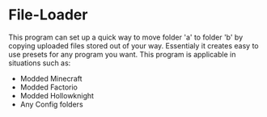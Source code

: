 # File-Loader
This program can set up a quick way to move folder 'a' to folder 'b' by copying uploaded files stored out of your way. Essentialy it creates easy to use presets for any program you want. This program is applicable in situations such as:
  * Modded Minecraft
  * Modded Factorio
  * Modded Hollowknight
  * Any Config folders
